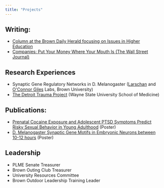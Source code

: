 ```yaml
---
title: "Projects"
---
```


## Writing:

- [Column at the Brown Daily Herald focusing on Issues in Higher Education](https://www.browndailyherald.com/staff/tasawwar-rahman)
- [Companies: Put Your Money Where Your Mouth Is (The Wall Street Journal)](https://www.wsj.com/articles/what-the-target-and-bud-light-boycotts-tell-us-7b291eb0)

## Research Experiences

- Synaptic Gene Regulatory Networks in D. Melanogaster ([Larschan](https://www.larschanlab.com/) and [O'Connor Giles](https://ocglab.org/) Labs, Brown University)
- [The Detroit Trauma Project](https://www.detroittraumaproject.com/) (Wayne State University School of Medicine)

## Publications:

- [Prenatal Cocaine Exposure and Adolescent PTSD Symptoms Predict Risky Sexual Behavior in Young Adulthood](https://docs.google.com/presentation/d/1CbMwAcJ7FMrvZXxPmSByMkKlT7s1Obx_/edit?usp=sharing&ouid=116882584981255358130&rtpof=true&sd=true) (Poster)
- [D. Melanogaster Synaptic Gene Motifs in Embryonic Neurons between 10-12 hours](https://docs.google.com/presentation/d/1V-iP7YMr1oTscAFUXp2AGkA4E9bl-INC/edit?usp=sharing&ouid=116882584981255358130&rtpof=true&sd=true) (Poster)

## Leadership

- PLME Senate Treasurer
- Brown Outing Club Treasurer
- University Resources Committee
- Brown Outdoor Leadership Training Leader
